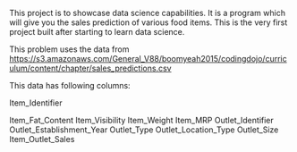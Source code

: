 This project is to showcase data science capabilities. It is a program which will give you the sales prediction of various food items. This is the very first project built after starting to learn data science.

This problem uses the data from https://s3.amazonaws.com/General_V88/boomyeah2015/codingdojo/curriculum/content/chapter/sales_predictions.csv

This data has following columns:

Item_Identifier

Item_Fat_Content
Item_Visibility
Item_Weight
Item_MRP
Outlet_Identifier
Outlet_Establishment_Year
Outlet_Type
Outlet_Location_Type
Outlet_Size
Item_Outlet_Sales

